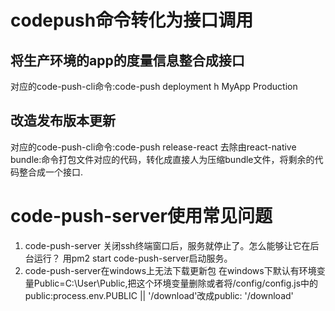 
# codepush命令转化为接口调用

## 将生产环境的app的度量信息整合成接口
对应的code-push-cli命令:code-push deployment h MyApp Production

## 改造发布版本更新
对应的code-push-cli命令:code-push release-react <AppName> <PlatName>
去除由react-native bundle:命令打包文件对应的代码，转化成直接人为压缩bundle文件，将剩余的代码整合成一个接口.

# code-push-server使用常见问题
1. code-push-server 关闭ssh终端窗口后，服务就停止了。怎么能够让它在后台运行？
用pm2 start code-push-server启动服务。
2. code-push-server在windows上无法下载更新包
在windows下默认有环境变量Public=C:\User\Public,把这个环境变量删除或者将/config/config.js中的public:process.env.PUBLIC || '/download'改成public: '/download'


